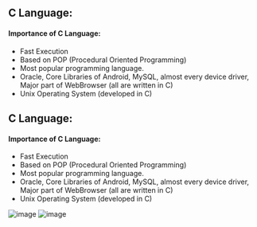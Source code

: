 ## C Language:

#### Importance of C Language:
- Fast Execution
- Based on POP (Procedural Oriented Programming)
- Most popular programming language.
- Oracle, Core Libraries of Android, MySQL, almost every device driver, Major part of WebBrowser (all are written in C)
- Unix Operating System (developed in C)

## C Language:

#### Importance of C Language:
- Fast Execution
- Based on POP (Procedural Oriented Programming)
- Most popular programming language.
- Oracle, Core Libraries of Android, MySQL, almost every device driver, Major part of WebBrowser (all are written in C)
- Unix Operating System (developed in C)

![image](https://github.com/nishant05gaurav/Notes/assets/140972654/54f4d2ae-e25c-4df8-880a-a9f40436bc8c)
![image](https://github.com/nishant05gaurav/Notes/assets/140972654/201e7e5f-81a4-4415-ba86-b8fa72185b51)



